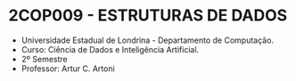 # 2COP009 - ESTRUTURAS DE DADOS

- Universidade Estadual de Londrina - Departamento de Computação.
- Curso: Ciência de Dados e Inteligência Artificial.
- 2º Semestre
- Professor: Artur C. Artoni